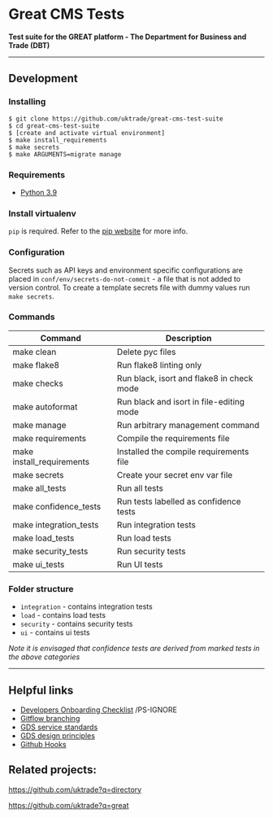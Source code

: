 # Great CMS Tests

**Test suite for the GREAT platform - The Department for Business and Trade (DBT)**

---

## Development

### Installing

    $ git clone https://github.com/uktrade/great-cms-test-suite
    $ cd great-cms-test-suite
    $ [create and activate virtual environment]
    $ make install_requirements
    $ make secrets
    $ make ARGUMENTS=migrate manage

### Requirements

* [Python 3.9](https://www.python.org/downloads/release/python-3913/)


### Install virtualenv

`pip` is required. Refer to the [pip website](https://pip.pypa.io/en/stable/getting-started/) for more info.

### Configuration

Secrets such as API keys and environment specific configurations are placed in `conf/env/secrets-do-not-commit` - a file
that is not added to version control. To create a template secrets file with dummy values run `make secrets`.

### Commands

| Command                       | Description |
| ----------------------------- | ------------|
| make clean                    | Delete pyc files |
| make flake8                   | Run flake8 linting only |
| make checks                   | Run black, isort and flake8 in check mode |
| make autoformat               | Run black and isort in file-editing mode |
| make manage <foo>             | Run arbitrary management command |
| make requirements             | Compile the requirements file |
| make install_requirements     | Installed the compile requirements file |
| make secrets                  | Create your secret env var file |
| make all_tests                | Run all tests |
| make confidence_tests         | Run tests labelled as confidence tests |
| make integration_tests        | Run integration tests |
| make load_tests               | Run load tests |
| make security_tests           | Run security tests |
| make ui_tests                 | Run UI tests |


### Folder structure
* `integration` - contains integration tests
* `load` - contains load tests
* `security` - contains security tests
* `ui` - contains ui tests


*Note it is envisaged that confidence tests are derived from marked tests in the above categories*
___

## Helpful links

* [Developers Onboarding Checklist](https://uktrade.atlassian.net/wiki/spaces/ED/pages/32243946/Developers+onboarding+checklist) /PS-IGNORE
* [Gitflow branching](https://uktrade.atlassian.net/wiki/spaces/ED/pages/737182153/Gitflow+and+releases)
* [GDS service standards](https://www.gov.uk/service-manual/service-standard)
* [GDS design principles](https://www.gov.uk/design-principles)
* [Github Hooks](https://pre-commit.com/hooks)

## Related projects:

https://github.com/uktrade?q=directory

https://github.com/uktrade?q=great
